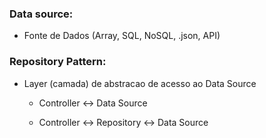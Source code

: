 ### Data source:
- Fonte de Dados (Array, SQL, NoSQL, .json, API)

### Repository Pattern:
- Layer (camada) de abstracao de acesso ao Data Source

  - Controller <-> Data Source

  - Controller <-> Repository <-> Data Source
